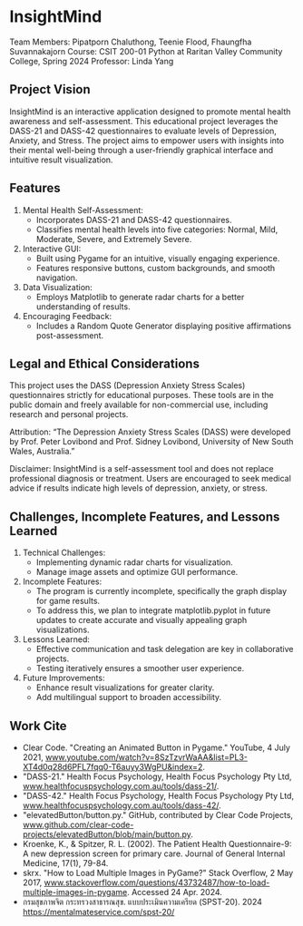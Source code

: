 # InsightMind
Team Members: Pipatporn Chaluthong, Teenie Flood, Fhaungfha Suvannakajorn
Course: CSIT 200-01 Python at Raritan Valley Community College, Spring 2024
Professor: Linda Yang

## Project Vision
InsightMind is an interactive application designed to promote mental health awareness and self-assessment. This educational project leverages the DASS-21 and DASS-42 questionnaires to evaluate levels of Depression, Anxiety, and Stress. The project aims to empower users with insights into their mental well-being through a user-friendly graphical interface and intuitive result visualization.

## Features
  1. Mental Health Self-Assessment:
      - Incorporates DASS-21 and DASS-42 questionnaires.
      - Classifies mental health levels into five categories: Normal, Mild, Moderate, Severe, and Extremely Severe.
  2. Interactive GUI:
      - Built using Pygame for an intuitive, visually engaging experience.
      - Features responsive buttons, custom backgrounds, and smooth navigation.
  3. Data Visualization:
      - Employs Matplotlib to generate radar charts for a better understanding of results.
  4. Encouraging Feedback:
      - Includes a Random Quote Generator displaying positive affirmations post-assessment.

## Legal and Ethical Considerations
This project uses the DASS (Depression Anxiety Stress Scales) questionnaires strictly for educational purposes. These tools are in the public domain and freely available for non-commercial use, including research and personal projects.

Attribution: “The Depression Anxiety Stress Scales (DASS) were developed by Prof. Peter Lovibond and Prof. Sidney Lovibond, University of New South Wales, Australia.”

Disclaimer: InsightMind is a self-assessment tool and does not replace professional diagnosis or treatment. Users are encouraged to seek medical advice if results indicate high levels of depression, anxiety, or stress.

## Challenges, Incomplete Features, and Lessons Learned
  1. Technical Challenges:
      - Implementing dynamic radar charts for visualization.
      - Manage image assets and optimize GUI performance.
  2. Incomplete Features:
      - The program is currently incomplete, specifically the graph display for game results.
      - To address this, we plan to integrate matplotlib.pyplot in future updates to create accurate and visually appealing graph visualizations.
  3. Lessons Learned:
      - Effective communication and task delegation are key in collaborative projects.
      - Testing iteratively ensures a smoother user experience.
  4. Future Improvements:
      - Enhance result visualizations for greater clarity.
      - Add multilingual support to broaden accessibility.


## Work Cite
- Clear Code. "Creating an Animated Button in Pygame." YouTube, 4 July 2021, www.youtube.com/watch?v=8SzTzvrWaAA&list=PL3-XT4d0q28d6PFL7fqq0-T6auyy3WgPU&index=2.
- "DASS-21." Health Focus Psychology, Health Focus Psychology Pty Ltd, www.healthfocuspsychology.com.au/tools/dass-21/.
- "DASS-42." Health Focus Psychology, Health Focus Psychology Pty Ltd, www.healthfocuspsychology.com.au/tools/dass-42/.
- "elevatedButton/button.py." GitHub, contributed by Clear Code Projects, www.github.com/clear-code-projects/elevatedButton/blob/main/button.py.
- Kroenke, K., & Spitzer, R. L. (2002). The Patient Health Questionnaire-9: A new depression screen for primary care. Journal of General Internal Medicine, 17(1), 79-84.
- skrx. "How to Load Multiple Images in PyGame?" Stack Overflow, 2 May 2017, www.stackoverflow.com/questions/43732487/how-to-load-multiple-images-in-pygame. Accessed 24 Apr. 2024.
- กรมสุขภาพจิต กระทรวงสาธารณสุข. แบบประเมินความเครียด (SPST-20). 2024 https://mentalmateservice.com/spst-20/
